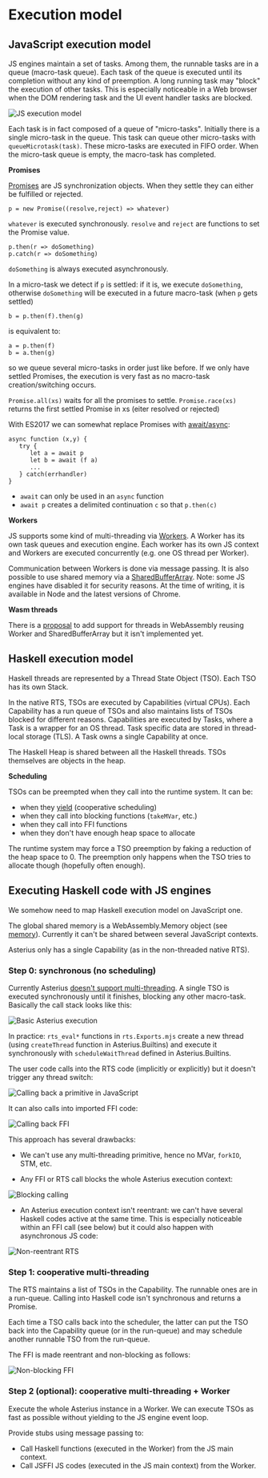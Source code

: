 # Execution model

## JavaScript execution model

JS engines maintain a set of tasks. Among them, the runnable tasks are in a
queue (macro-task queue). Each task of the queue is executed until its
completion without any kind of preemption. A long running task may "block" the
execution of other tasks. This is especially noticeable in a Web browser when
the DOM rendering task and the UI event handler tasks are blocked.

![JS execution model](js_exec_model.svg)

Each task is in fact composed of a queue of "micro-tasks". Initially there is a
single micro-task in the queue. This task can queue other micro-tasks with
``queueMicrotask(task)``. These micro-tasks are executed in FIFO order. When the
micro-task queue is empty, the macro-task has completed.

**Promises**

[Promises](https://developer.mozilla.org/en-US/docs/Web/JavaScript/Reference/Global_Objects/Promise)
are JS synchronization objects. When they settle they can either be fulfilled or
rejected.

```
p = new Promise((resolve,reject) => whatever)
```

``whatever`` is executed synchronously. ``resolve`` and ``reject`` are functions to set the Promise value.

```
p.then(r => doSomething)
p.catch(r => doSomething)
```

``doSomething`` is always executed asynchronously.

In a micro-task we detect if ``p`` is settled: if it is, we execute ``doSomething``,
otherwise ``doSomething`` will be executed in a future macro-task (when ``p`` gets
settled)

```
b = p.then(f).then(g)
```

is equivalent to:

```
a = p.then(f)
b = a.then(g)
```
so we queue several micro-tasks in order just like before. If we only have
settled Promises, the execution is very fast as no macro-task creation/switching
occurs.

``Promise.all(xs)`` waits for all the promises to settle.
``Promise.race(xs)`` returns the first settled Promise in xs (eiter resolved or rejected)

With ES2017 we can somewhat replace Promises with
[await/async](https://developer.mozilla.org/en-US/docs/Web/JavaScript/Reference/Operators/await):

```
async function (x,y) {
   try {
      let a = await p
      let b = await (f a)
      ...
   } catch(errhandler)
}
```

* ``await`` can only be used in an ``async`` function
* ``await p`` creates a delimited continuation ``c`` so that ``p.then(c)``

**Workers**

JS supports some kind of multi-threading via
[Workers](https://developer.mozilla.org/en-US/docs/Web/API/Web_Workers_API). A
Worker has its own task queues and execution engine. Each worker has its own JS
context and Workers are executed concurrently (e.g. one OS thread per Worker).

Communication between Workers is done via message passing. It is also possible
to use shared memory via a
[SharedBufferArray](https://developer.mozilla.org/en-US/docs/Web/JavaScript/Reference/Global_Objects/SharedArrayBuffer).
Note: some JS engines have disabled it for security reasons. At the time of
writing, it is available in Node and the latest versions of Chrome.

**Wasm threads**

There is a
[proposal](https://github.com/WebAssembly/threads/blob/master/proposals/threads/Overview.md)
to add support for threads in WebAssembly reusing Worker and SharedBufferArray
but it isn't implemented yet.

## Haskell execution model

Haskell threads are represented by a Thread State Object (TSO). Each TSO has its
own Stack.

In the native RTS, TSOs are executed by Capabilities (virtual CPUs). Each
Capability has a run queue of TSOs and also maintains lists of TSOs blocked for
different reasons. Capabilities are executed by Tasks, where a Task is a wrapper
for an OS thread. Task specific data are stored in thread-local storage (TLS). A
Task owns a single Capability at once.

The Haskell Heap is shared between all the Haskell threads. TSOs themselves
are objects in the heap.

**Scheduling**

TSOs can be preempted when they call into the runtime system. It can be:

* when they
  [yield](https://www.stackage.org/haddock/lts-14.5/base-4.12.0.0/Control-Concurrent.html#v:yield) (cooperative scheduling)
* when they call into blocking functions (``takeMVar``, etc.)
* when they call into FFI functions
* when they don't have enough heap space to allocate

The runtime system may force a TSO preemption by faking a reduction of the
heap space to 0. The preemption only happens when the TSO tries to allocate
though (hopefully often enough).

## Executing Haskell code with JS engines

We somehow need to map Haskell execution model on JavaScript one.

The global shared memory is a WebAssembly.Memory object (see
[memory](memory.md)). Currently it can't be shared between several JavaScript
contexts.

Asterius only has a single Capability (as in the non-threaded native RTS).


### Step 0: synchronous (no scheduling)

Currently Asterius [doesn't support
multi-threading](https://github.com/tweag/asterius/issues/268). A single TSO is
executed synchronously until it finishes, blocking any other macro-task.
Basically the call stack looks like this:

![Basic Asterius execution](exec_basic.svg)

In practice: ``rts_eval*`` functions in ``rts.Exports.mjs`` create a new thread
(using ``createThread`` function in Asterius.Builtins) and execute it
synchronously with ``scheduleWaitThread`` defined in Asterius.Builtins.

The user code calls into the RTS code (implicitly or explicitly) but it doesn't
trigger any thread switch:

![Calling back a primitive in JavaScript](exec_call_rts.svg)

It can also calls into imported FFI code:

![Calling back FFI](exec_call_ffi.svg)

This approach has several drawbacks:

* We can't use any multi-threading primitive, hence no MVar, ``forkIO``, STM,
  etc.

* Any FFI or RTS call blocks the whole Asterius execution context:

![Blocking calling](exec_call_blocking.svg)

* An Asterius execution context isn't reentrant: we can't have several Haskell
  codes active at the same time. This is especially noticeable within an FFI
  call (see below) but it could also happen with asynchronous JS code:

![Non-reentrant RTS](exec_call_not_reentrant.svg)

### Step 1: cooperative multi-threading

The RTS maintains a list of TSOs in the Capability. The runnable ones are in a
run-queue. Calling into Haskell code isn't synchronous and returns a Promise.

Each time a TSO calls back into the scheduler, the latter can put the TSO back
into the Capability queue (or in the run-queue) and may schedule another
runnable TSO from the run-queue.

The FFI is made reentrant and non-blocking as follows:

![Non-blocking FFI](exec_call_unblock.svg)

### Step 2 (optional): cooperative multi-threading + Worker

Execute the whole Asterius instance in a Worker. We can execute TSOs as fast as
possible without yielding to the JS engine event loop.

Provide stubs using message passing to:

* Call Haskell functions (executed in the Worker) from the JS main context.
* Call JSFFI JS codes (executed in the JS main context) from the Worker.
